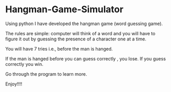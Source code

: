 # Hangman-Game-Simulator
Using python I have developed the hangman game (word guessing game).

The rules are simple: computer will think of a word and you will have to figure it out by guessing the presence of a character one at a time.

You will have 7 tries i.e., before the man is hanged.

If the man is hanged before you can guess correctly , you lose. If you guess correctly you win.

Go through the program to learn more.

Enjoy!!!!

